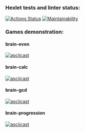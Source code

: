 ### Hexlet tests and linter status:
[![Actions Status](https://github.com/anna-at-sea/python-project-49/workflows/hexlet-check/badge.svg)](https://github.com/anna-at-sea/python-project-49/actions)
[![Maintainability](https://api.codeclimate.com/v1/badges/ff4f78acd9880c311578/maintainability)](https://codeclimate.com/github/anna-at-sea/python-project-49/maintainability)

### Games demonstration:

#### brain-even
[![asciicast](https://asciinema.org/a/ZwdP2pgK4MP2uApUNf0IKzn1z.svg)](https://asciinema.org/a/ZwdP2pgK4MP2uApUNf0IKzn1z)

#### brain-calc
[![asciicast](https://asciinema.org/a/YGvdVeizORUvoHkibdVZxHMsH.svg)](https://asciinema.org/a/YGvdVeizORUvoHkibdVZxHMsH)

#### brain-gcd
[![asciicast](https://asciinema.org/a/dhRMYGqD50z7Ynb869ciN1pEW.svg)](https://asciinema.org/a/dhRMYGqD50z7Ynb869ciN1pEW)

#### brain-progression
[![asciicast](https://asciinema.org/a/fXuJAmgaRYzK4feEwIyxC3ouy.svg)](https://asciinema.org/a/fXuJAmgaRYzK4feEwIyxC3ouy)